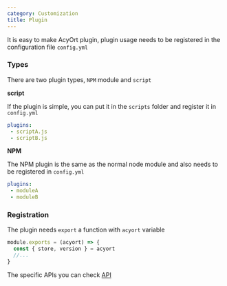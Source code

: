 ```yaml
---
category: Customization
title: Plugin
---
```


It is easy to make AcyOrt plugin, plugin usage needs to be registered in the configuration file `config.yml`

### Types

There are two plugin types, `NPM` module and `script`

**script**

If the plugin is simple, you can put it in the `scripts` folder and register it in `config.yml`

```yml
plugins:
 - scriptA.js
 - scriptB.js
```

**NPM**

The NPM plugin is the same as the normal node module and also needs to be registered in `config.yml`

```yml
plugins:
 - moduleA
 - moduleB
```

### Registration

The plugin needs `export` a function with `acyort` variable

```js
module.exports = (acyort) => {
  const { store, version } = acyort
  //...
}
```

The specific APIs you can check [API](/api/)
